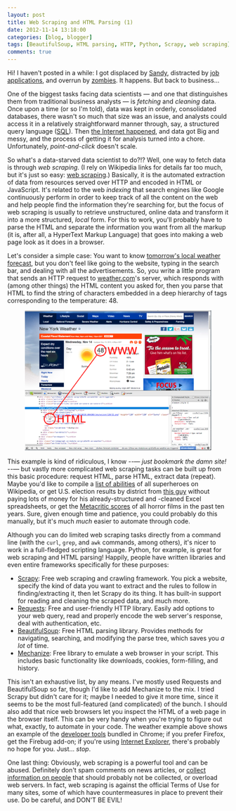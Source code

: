 ```yaml
---
layout: post
title: Web Scraping and HTML Parsing (1)
date: 2012-11-14 13:18:00
categories: [blog, blogger]
tags: [BeautifulSoup, HTML parsing, HTTP, Python, Scrapy, web scraping]
comments: true
---
```


Hi! I haven't posted in a while: I got displaced by [Sandy](http://www.nytimes.com/interactive/2012/10/28/nyregion/hurricane-sandy.html), distracted by [job applications](http://harmony-institute.org/about-us/career-opportunities/), and overrun by [zombies](http://youtu.be/luNueXoAw3I). It happens. But back to business...

One of the biggest tasks facing data scientists — and one that distinguishes them from traditional business analysts — is _fetching_ and _cleaning_ data. Once upon a time (or so I'm told), data was kept in orderly, consolidated databases, there wasn't so much that size was an issue, and analysts could access it in a relatively straightforward manner through, say, a structured query language ([SQL](http://en.wikipedia.org/wiki/SQL)). Then [the Internet happened](http://public.web.cern.ch/public/en/about/web-en.html), and data got Big and messy, and the process of getting it for analysis turned into a chore. Unfortunately, _point-and-click_ doesn't scale.

So what's a data-starved data scientist to do?!? Well, one way to fetch data is through _web scraping_. (I rely on Wikipedia links for details far too much, but it's just so easy: [web scraping](http://en.wikipedia.org/wiki/Web_scraping).) Basically, it is the automated extraction of data from resources served over HTTP and encoded in HTML or JavaScript. It's related to the web _indexing_ that search engines like Google continuously perform in order to keep track of all the content on the web and help people find the information they're searching for, but the focus of web scraping is usually to retrieve unstructured, online data and transform it into a more structured, _local_ form. For this to work, you'll probably have to parse the HTML and separate the information you want from all the markup (it is, after all, a HyperText Markup Language) that goes into making a web page look as it does in a browser.

Let's consider a simple case: You want to know [tomorrow's local weather forecast](http://www.weather.com/weather/tomorrow/USNY0996), but you don't feel like going to the website, typing in the search bar, and dealing with all the advertisements. So, you write a little program that sends an HTTP request to [weather.com](http://www.weather.com/)'s server, which responds with (among other things) the HTML content you asked for, then you parse that HTML to find the string of characters embedded in a deep hierarchy of tags corresponding to the temperature: 48.

<figure>
  <img class="tqw" src="/assets/images/2012-11-14-weather-dot-com-example.png" alt="2012-11-14-weather-dot-com-example.png">
</figure>

This example is kind of ridiculous, I know --— _just bookmark the damn site!_ --— but vastly more complicated web scraping tasks can be built up from this basic procedure: request HTML, parse HTML, extract data (repeat). Maybe you'd like to compile a [list of abilities](http://en.wikipedia.org/wiki/Superman#Powers_and_abilities) of all superheroes on Wikipedia, or get U.S. election results by district from [this guy](http://uselectionatlas.org/) without paying lots of money for his already-structured and -cleaned Excel spreadsheets, or get the [Metacritic scores](http://www.metacritic.com/search/movie/results?genres%5Bhorror%5D=1&date_range_from=11-14-2002&search_type=advanced&sort=score) of all horror films in the past ten years. Sure, given enough time and patience, you could probably do this manually, but it's much _much_ easier to automate through code.
<!--more-->

Although you can do limited web scraping tasks directly from a command line (with the `curl`, `grep`, and `awk` commands, among others), it's nicer to work in a full-fledged scripting language. Python, for example, is great for web scraping and HTML parsing! Happily, people have written libraries and even entire frameworks specifically for these purposes:

- [Scrapy](http://scrapy.org/): Free web scraping and crawling framework. You pick a website, specify the kind of data you want to extract and the rules to follow in finding/extracting it, then let Scrapy do its thing. It has built-in support for reading and cleaning the scraped data, and much more.
- [Requests](http://docs.python-requests.org/en/latest/): Free and user-friendly HTTP library. Easily add options to your web query, read and properly encode the web server's response, deal with authentication, etc.
- [BeautifulSoup](http://www.crummy.com/software/BeautifulSoup/): Free HTML parsing library. Provides methods for navigating, searching, and modifying the parse tree, which saves you _a lot_ of time.
- [Mechanize](http://wwwsearch.sourceforge.net/mechanize/): Free library to emulate a web browser in your script. This includes basic functionality like downloads, cookies, form-filling, and history.

This isn't an exhaustive list, by any means. I've mostly used Requests and BeautifulSoup so far, though I'd like to add Mechanize to the mix. I tried Scrapy but didn't care for it; maybe I needed to give it more time, since it seems to be the most full-featured (and complicated) of the bunch. I should also add that nice web browsers let you inspect the HTML of a web page in the browser itself. This can be very handy when you're trying to figure out what, exactly, to automate in your code. The weather example above shows an example of the [developer tools](https://developers.google.com/chrome-developer-tools/docs/overview) bundled in Chrome; if you prefer Firefox, get the Firebug add-on; if you're using [Internet Explorer](https://addons.mozilla.org/en-us/firefox/addon/firebug/), there's probably no hope for you. Just... _stop_.

One last thing: Obviously, web scraping is a powerful tool and can be abused. Definitely don't spam comments on news articles, or [collect information on people](http://online.wsj.com/article/SB10001424052748703358504575544381288117888.html) that should probably not be collected, or overload web servers. In fact, web scraping is against the official Terms of Use for many sites, some of which have countermeasures in place to prevent their use. Do be careful, and DON'T BE EVIL!
